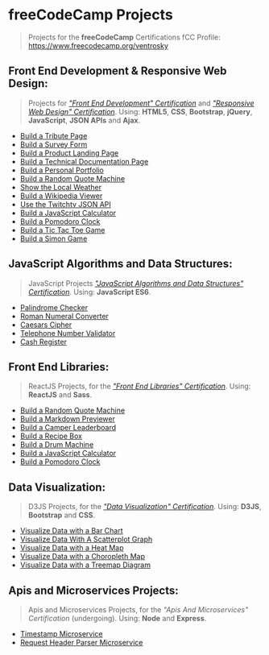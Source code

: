 # freeCodeCamp  Projects
> Projects for the **freeCodeCamp** Certifications fCC Profile: https://www.freecodecamp.org/ventrosky

## Front End Development & Responsive Web Design:
> Projects for [*"Front End Development" Certification*](https://www.freecodecamp.org/certification/ventrosky/legacy-front-end) and [*"Responsive Web Design" Certification*](https://www.freecodecamp.org/certification/ventrosky/responsive-web-design). Using: **HTML5**, **CSS**, **Bootstrap**, **jQuery**, **JavaScript**, **JSON APIs** and **Ajax**. 
* [Build a Tribute Page](https://codepen.io/BuccaneerDev/full/VXYorJ/)
* [Build a Survey Form](https://codepen.io/BuccaneerDev/full/YBQPWJ)
* [Build a Product Landing Page](https://codepen.io/BuccaneerDev/full/aXwGNy)
* [Build a Technical Documentation Page](https://codepen.io/BuccaneerDev/full/jdamYr)
* [Build a Personal Portfolio](https://codepen.io/BuccaneerDev/full/YaypqP/)
* [Build a Random Quote Machine](https://codepen.io/BuccaneerDev/full/OvNRre/)
* [Show the Local Weather](https://codepen.io/BuccaneerDev/full/eMzQWL/)
* [Build a Wikipedia Viewer](https://codepen.io/BuccaneerDev/full/dmNpJY/)
* [Use the Twitchtv JSON API](https://codepen.io/BuccaneerDev/full/qoXeGK/)
* [Build a JavaScript Calculator](https://codepen.io/BuccaneerDev/full/KoQEzg/)
* [Build a Pomodoro Clock](https://codepen.io/BuccaneerDev/full/NYYjgo/)
* [Build a Tic Tac Toe Game](https://codepen.io/BuccaneerDev/full/eMLaQL/)
* [Build a Simon Game](https://codepen.io/BuccaneerDev/full/MVMbVz/)

## JavaScript Algorithms and Data Structures:
> JavaScript Projects [*"JavaScript Algorithms and Data Structures" Certification*](https://www.freecodecamp.org/certification/ventrosky/javascript-algorithms-and-data-structures). Using: **JavaScript ES6**.
* [Palindrome Checker](https://github.com/Ventrosky/free-code-camp/blob/master/algorithms/projects.js)
* [Roman Numeral Converter](https://github.com/Ventrosky/free-code-camp/blob/master/algorithms/projects.js)
* [Caesars Cipher](https://github.com/Ventrosky/free-code-camp/blob/master/algorithms/projects.js)
* [Telephone Number Validator](https://github.com/Ventrosky/free-code-camp/blob/master/algorithms/projects.js)
* [Cash Register](https://github.com/Ventrosky/free-code-camp/blob/master/algorithms/projects.js)

## Front End Libraries:
> ReactJS Projects, for the [*"Front End Libraries" Certification*](https://www.freecodecamp.org/certification/ventrosky/front-end-libraries). Using: **ReactJS** and **Sass**.
* [Build a Random Quote Machine](https://codepen.io/BuccaneerDev/full/PLKqRa)
* [Build a Markdown Previewer](https://codepen.io/BuccaneerDev/full/gzgjPM/)
* [Build a Camper Leaderboard](https://codepen.io/BuccaneerDev/full/wjyWmX/)
* [Build a Recipe Box](https://codepen.io/BuccaneerDev/full/mLGymP/)
* [Build a Drum Machine](https://codepen.io/BuccaneerDev/full/NJaNMB)
* [Build a JavaScript Calculator](https://codepen.io/BuccaneerDev/full/YgjWRo)
* [Build a Pomodoro Clock](https://codepen.io/BuccaneerDev/full/gEdWYR)

## Data Visualization:
> D3JS Projects, for the [*"Data Visualization" Certification*](https://www.freecodecamp.org/certification/ventrosky/data-visualization). Using: **D3JS**, **Bootstrap** and **CSS**. 
* [Visualize Data with a Bar Chart](https://codepen.io/BuccaneerDev/full/JZZezR/)
* [Visualize Data With A Scatterplot Graph](https://codepen.io/BuccaneerDev/full/XYBzmo/)
* [Visualize Data with a Heat Map](https://codepen.io/BuccaneerDev/full/rKZvwa/)
* [Visualize Data with a Choropleth Map](https://codepen.io/BuccaneerDev/full/bKmoZd/)
* [Visualize Data with a Treemap Diagram](https://codepen.io/BuccaneerDev/full/jKdGPK/)

## Apis and Microservices Projects:
> Apis and Microservices Projects, for the *"Apis And Microservices" Certification* (undergoing). Using: **Node** and **Express**. 
* [Timestamp Microservice](https://fifth-scent.glitch.me/)
* [Request Header Parser Microservice](https://fuzzy-temperature.glitch.me/)